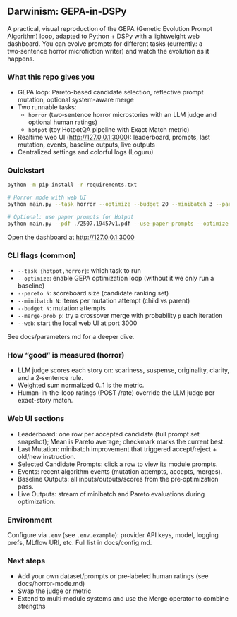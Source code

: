 ## Darwinism: GEPA-in-DSPy

A practical, visual reproduction of the GEPA (Genetic Evolution Prompt Algorithm) loop, adapted to Python + DSPy with a lightweight web dashboard. You can evolve prompts for different tasks (currently: a two‑sentence horror microfiction writer) and watch the evolution as it happens.

### What this repo gives you

- GEPA loop: Pareto-based candidate selection, reflective prompt mutation, optional system-aware merge
- Two runnable tasks:
  - `horror` (two‑sentence horror microstories with an LLM judge and optional human ratings)
  - `hotpot` (toy HotpotQA pipeline with Exact Match metric)
- Realtime web UI (http://127.0.0.1:3000): leaderboard, prompts, last mutation, events, baseline outputs, live outputs
- Centralized settings and colorful logs (Loguru)

### Quickstart

```bash
python -m pip install -r requirements.txt

# Horror mode with web UI
python main.py --task horror --optimize --budget 20 --minibatch 3 --pareto 4 --web

# Optional: use paper prompts for Hotpot
python main.py --pdf ./2507.19457v1.pdf --use-paper-prompts --optimize --budget 60 --minibatch 6 --pareto 8 --web
```

Open the dashboard at http://127.0.0.1:3000

### CLI flags (common)

- `--task {hotpot,horror}`: which task to run
- `--optimize`: enable GEPA optimization loop (without it we only run a baseline)
- `--pareto N`: scoreboard size (candidate ranking set)
- `--minibatch N`: items per mutation attempt (child vs parent)
- `--budget N`: mutation attempts
- `--merge-prob p`: try a crossover merge with probability `p` each iteration
- `--web`: start the local web UI at port 3000

See docs/parameters.md for a deeper dive.

### How “good” is measured (horror)

- LLM judge scores each story on: scariness, suspense, originality, clarity, and a 2‑sentence rule.
- Weighted sum normalized 0..1 is the metric.
- Human-in-the-loop ratings (POST /rate) override the LLM judge per exact-story match.

### Web UI sections

- Leaderboard: one row per accepted candidate (full prompt set snapshot); Mean is Pareto average; checkmark marks the current best.
- Last Mutation: minibatch improvement that triggered accept/reject + old/new instruction.
- Selected Candidate Prompts: click a row to view its module prompts.
- Events: recent algorithm events (mutation attempts, accepts, merges).
- Baseline Outputs: all inputs/outputs/scores from the pre‑optimization pass.
- Live Outputs: stream of minibatch and Pareto evaluations during optimization.

### Environment

Configure via `.env` (see `.env.example`): provider API keys, model, logging prefs, MLflow URI, etc. Full list in docs/config.md.

### Next steps

- Add your own dataset/prompts or pre‑labeled human ratings (see docs/horror-mode.md)
- Swap the judge or metric
- Extend to multi‑module systems and use the Merge operator to combine strengths